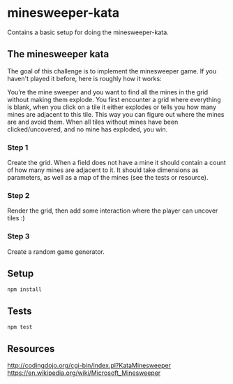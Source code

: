 # minesweeper-kata

Contains a basic setup for doing the minesweeper-kata.

## The minesweeper kata

The goal of this challenge is to implement the minesweeper game. If you haven't played it before, here is roughly how it works:

You’re the mine sweeper and you want to find all the mines in the grid without making them explode. You first encounter a grid where everything is blank, when you click on a tile it either explodes or tells you how many mines are adjacent to this tile. This way you can figure out where the mines are and avoid them. When all tiles without mines have been clicked/uncovered, and no mine has exploded, you win.

### Step 1

Create the grid. When a field does not have a mine it should contain a count of how many mines are adjacent to it. It should take dimensions as parameters, as well as a map of the mines (see the tests or resource).

### Step 2

Render the grid, then add some interaction where the player can uncover tiles :)

### Step 3

Create a random game generator.

## Setup

    npm install

## Tests

    npm test

## Resources

http://codingdojo.org/cgi-bin/index.pl?KataMinesweeper
https://en.wikipedia.org/wiki/Microsoft_Minesweeper
